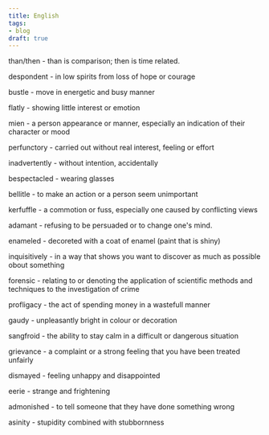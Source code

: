 ```yaml
---
title: English
tags:
- blog
draft: true
---
```


than/then - than is comparison; then is time related.

despondent - in low spirits from loss of hope or courage

bustle - move in energetic and busy manner

flatly - showing little interest or emotion

mien - a person appearance or manner, especially an indication of their character or mood

perfunctory - carried out without real interest, feeling or effort

inadvertently - without intention, accidentally

bespectacled - wearing glasses

bellitle - to make an action or a person seem unimportant

kerfuffle - a commotion or fuss, especially one caused by conflicting views

adamant - refusing to be persuaded or to change one's mind.

enameled - decoreted with a coat of enamel (paint that is shiny) 

inquisitively - in a way that shows you want to discover as much as possible obout something

forensic - relating to or denoting the application of scientific methods and techniques to the investigation of crime

profligacy - the act of spending money in a wastefull manner

gaudy - unpleasantly bright in colour or decoration

sangfroid - the ability to stay calm in a difficult or dangerous situation

grievance - a complaint or a strong feeling that you have been treated unfairly

dismayed - feeling unhappy and disappointed

eerie - strange and frightening

admonished - to tell someone that they have done something wrong

asinity - stupidity combined with stubbornness

